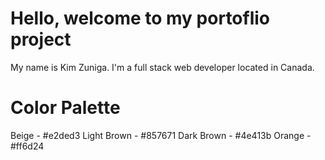 # Hello, welcome to my portoflio project

My name is Kim Zuniga. I'm a full stack web developer located in Canada.

# Color Palette

Beige - #e2ded3
Light Brown - #857671
Dark Brown - #4e413b
Orange - #ff6d24


